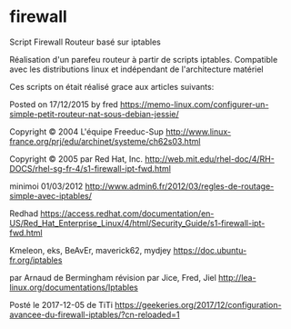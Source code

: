 # firewall
Script Firewall Routeur basé sur iptables

Réalisation d'un parefeu routeur à partir de scripts iptables.
Compatible avec les distributions linux et indépendant de l'architecture matériel

Ces scripts on était réalisé grace aux articles suivants:

Posted on 17/12/2015 by fred
https://memo-linux.com/configurer-un-simple-petit-routeur-nat-sous-debian-jessie/

Copyright © 2004 L'équipe Freeduc-Sup
http://www.linux-france.org/prj/edu/archinet/systeme/ch62s03.html

Copyright © 2005 par Red Hat, Inc.
http://web.mit.edu/rhel-doc/4/RH-DOCS/rhel-sg-fr-4/s1-firewall-ipt-fwd.html

minimoi 01/03/2012
http://www.admin6.fr/2012/03/regles-de-routage-simple-avec-iptables/

Redhad
https://access.redhat.com/documentation/en-US/Red_Hat_Enterprise_Linux/4/html/Security_Guide/s1-firewall-ipt-fwd.html

Kmeleon, eks, BeAvEr, maverick62, mydjey
https://doc.ubuntu-fr.org/iptables

par Arnaud de Bermingham révision par Jice, Fred, Jiel
http://lea-linux.org/documentations/Iptables

Posté le 2017-12-05 de TiTi	
https://geekeries.org/2017/12/configuration-avancee-du-firewall-iptables/?cn-reloaded=1
